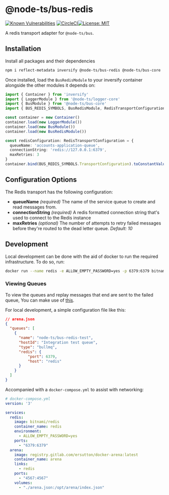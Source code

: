 # @node-ts/bus-redis

[![Known Vulnerabilities](https://snyk.io/test/github/node-ts/bus/badge.svg)](https://snyk.io/test/github/node-ts/bus)
[![CircleCI](https://circleci.com/gh/node-ts/bus/tree/master.svg?style=svg)](https://circleci.com/gh/node-ts/bus/tree/master)[![License: MIT](https://img.shields.io/badge/License-MIT-green.svg)](https://opensource.org/licenses/MIT)

A redis transport adapter for `@node-ts/bus`.

## Installation

Install all packages and their dependencies

```bash
npm i reflect-metadata inversify @node-ts/bus-redis @node-ts/bus-core
```

Once installed, load the `BusRedisModule` to your inversify container alongside the other modules it depends on:

```typescript
import { Container } from 'inversify'
import { LoggerModule } from '@node-ts/logger-core'
import { BusModule } from '@node-ts/bus-core'
import { BUS_REDIS_SYMBOLS, BusRedisModule, RedisTransportConfiguration } from '@node-ts/bus-redis'

const container = new Container()
container.load(new LoggerModule())
container.load(new BusModule())
container.load(new BusRedisModule())

const redisConfiguration: RedisTransportConfiguration = {
  queueName: 'accounts-application-queue',
  connectionString: 'redis://127.0.0.1:6379',
  maxRetries: 3
}
container.bind(BUS_REDIS_SYMBOLS.TransportConfiguration).toConstantValue(redisConfiguration)
```

## Configuration Options

The Redis transport has the following configuration:

*  **queueName** *(required)* The name of the service queue to create and read messages from.
*  **connectionString** *(required)* A redis formatted connection string that's used to connect to the Redis instance
* **maxRetries** *(optional)* The number of attempts to retry failed messages before they're routed to the dead letter queue. *Default: 10*

## Development

Local development can be done with the aid of docker to run the required infrastructure. To do so, run:

```bash
docker run --name redis -e ALLOW_EMPTY_PASSWORD=yes -p 6379:6379 bitnami/redis
```

### Viewing Queues
To view the queues and replay messages that end are sent to the failed queue, You can make use of [this](https://gitlab.com/ersutton/docker-arena).

For local development, a simple configuration file like this:

```json
// arena.json
{
  "queues": [
    {
      "name": "node-ts/bus-redis-test",
      "hostId": "Integration test queue",
      "type": "bullmq",
      "redis": {
          "port": 6379,
          "host": "redis"
      }
    }
  ]
}
```

Accompanied with a `docker-compose.yml` to assist with networking:

```yml
# docker-compose.yml
version: '3'

services:
  redis:
    image: bitnami/redis
    container_name: redis
    environment:
      - ALLOW_EMPTY_PASSWORD=yes
    ports:
      - "6379:6379"
  arena:
    image: registry.gitlab.com/ersutton/docker-arena:latest
    container_name: arena
    links:
      - redis
    ports:
      - "4567:4567"
    volumes:
      - "./arena.json:/opt/arena/index.json"
```